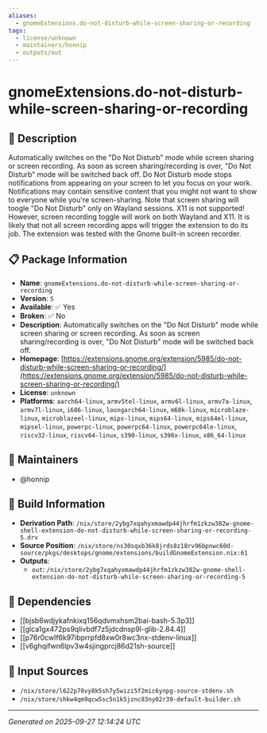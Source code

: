 ```yaml
---
aliases:
  - gnomeExtensions.do-not-disturb-while-screen-sharing-or-recording
tags:
  - license/unknown
  - maintainers/honnip
  - outputs/out
---
```


# gnomeExtensions.do-not-disturb-while-screen-sharing-or-recording

## 📝 Description

Automatically switches on the "Do Not Disturb" mode while screen sharing or screen recording. As soon as screen sharing/recording is over, "Do Not Disturb" mode will be switched back off.
Do Not Disturb mode stops notifications from appearing on your screen to let you focus on your work. Notifications may contain sensitive content that you might not want to show to everyone while you're screen-sharing.
Note that screen sharing will toogle "Do Not Disturb" only on Wayland sessions. X11 is not supported! However, screen recording toggle will work on both Wayland and X11.
It is likely that not all screen recording apps will trigger the extension to do its job. The extension was tested with the Gnome built-in screen recorder.

## 📋 Package Information

- **Name**: `gnomeExtensions.do-not-disturb-while-screen-sharing-or-recording`
- **Version**: `5`
- **Available**: ✅ Yes
- **Broken**: ✅ No
- **Description**: Automatically switches on the "Do Not Disturb" mode while screen sharing or screen recording. As soon as screen sharing/recording is over, "Do Not Disturb" mode will be switched back off.
- **Homepage**: [https://extensions.gnome.org/extension/5985/do-not-disturb-while-screen-sharing-or-recording/](https://extensions.gnome.org/extension/5985/do-not-disturb-while-screen-sharing-or-recording/)
- **License**: `unknown`
- **Platforms**: `aarch64-linux`, `armv5tel-linux`, `armv6l-linux`, `armv7a-linux`, `armv7l-linux`, `i686-linux`, `loongarch64-linux`, `m68k-linux`, `microblaze-linux`, `microblazeel-linux`, `mips-linux`, `mips64-linux`, `mips64el-linux`, `mipsel-linux`, `powerpc-linux`, `powerpc64-linux`, `powerpc64le-linux`, `riscv32-linux`, `riscv64-linux`, `s390-linux`, `s390x-linux`, `x86_64-linux`
## 👥 Maintainers

- @honnip


## 🔧 Build Information

- **Derivation Path**: `/nix/store/2ybg7xqahyxmawdp44jhrfm1zkzw382w-gnome-shell-extension-do-not-disturb-while-screen-sharing-or-recording-5.drv`
- **Source Position**: `/nix/store/ns30sqxb36k8jrds8z18rv96bpnwc60d-source/pkgs/desktops/gnome/extensions/buildGnomeExtension.nix:61`
- **Outputs**:
  - `out`:  `/nix/store/2ybg7xqahyxmawdp44jhrfm1zkzw382w-gnome-shell-extension-do-not-disturb-while-screen-sharing-or-recording-5`

## 🔗 Dependencies

- [[bjsb6wdjykafnkixq156qdvmxhsm2bai-bash-5.3p3]]
- [[glca1gx472ps9qlivbdf7z5jdcdnsp9l-glib-2.84.4]]
- [[p76r0cwlf6k97ibprrpfd8xw0r8wc3nx-stdenv-linux]]
- [[v6ghqifwn6lpv3w4sjingprcj86d21sh-source]]

## 📁 Input Sources

- `/nix/store/l622p70vy8k5sh7y5wizi5f2mic6ynpg-source-stdenv.sh`
- `/nix/store/shkw4qm9qcw5sc5n1k5jznc83ny02r39-default-builder.sh`

---
*Generated on 2025-09-27 12:14:24 UTC*
